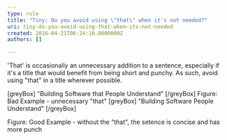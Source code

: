 ```yaml
---
type: rule
title: "Tiny: Do you avoid using \"that\" when it's not needed?"
uri: tiny-do-you-avoid-using-that-when-its-not-needed
created: 2016-04-21T06:24:10.0000000Z
authors: []

---
```


'That' is occasionally an unnecessary addition to a sentence, especially if it's a title that would benefit from being short and punchy. As such, avoid using "that" in a title wherever possible.

[greyBox]
 "Building Software that People Understand" 
[/greyBox]
Figure: Bad Example - unnecessary "that"
[greyBox]
 "Building Software People Understand" 
[/greyBox]

Figure: Good Example - without the "that", the setence is concise and has more punch
